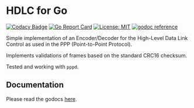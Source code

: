 # HDLC for Go

[![Codacy Badge](https://api.codacy.com/project/badge/Grade/92f3f6c9b403463bb87309dc8bdb49ea)](https://app.codacy.com/gh/BAN-AI-Communications/go-hdlc?utm_source=github.com&utm_medium=referral&utm_content=BAN-AI-Communications/go-hdlc&utm_campaign=Badge_Grade_Settings)
[![Go Report Card](https://goreportcard.com/badge/github.com/zaninime/go-hdlc)](https://goreportcard.com/report/github.com/zaninime/go-hdlc)
[![License: MIT](https://img.shields.io/badge/License-MIT-yellow.svg)](https://opensource.org/licenses/MIT)
[![godoc reference](https://godoc.org/github.com/zaninime/go-hdlc?status.svg)](https://godoc.org/github.com/zaninime/go-hdlc)

Simple implementation of an Encoder/Decoder for the High-Level Data Link Control
as used in the PPP (Point-to-Point Protocol).

Implements validations of frames based on the standard CRC16 checksum.

Tested and working with `pppd`.

## Documentation

Please read the godocs [here](https://godoc.org/github.com/zaninime/go-hdlc).
